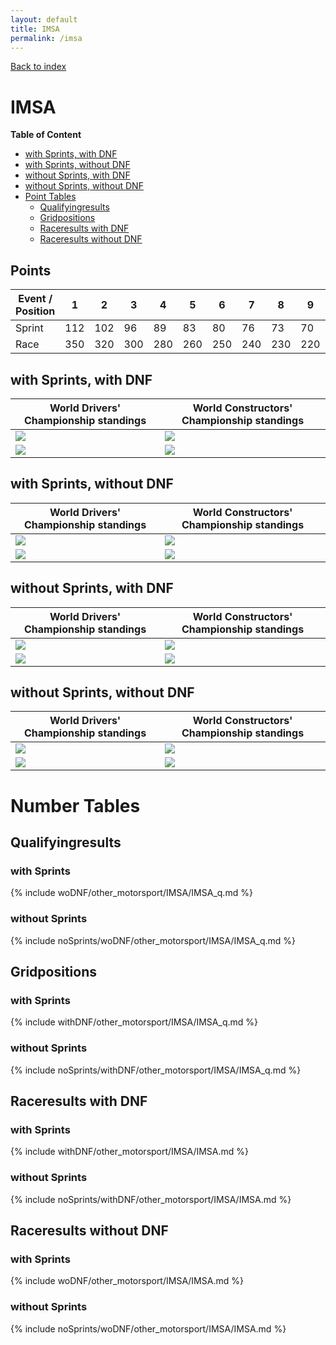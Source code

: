 ```yaml
---
layout: default
title: IMSA
permalink: /imsa
---
```


[Back to index](/F1_2025_Different_Point_Systems/)

# IMSA

**Table of Content**

- [with Sprints, with DNF](/F1_2025_Different_Point_Systems/imsa/#ww)
- [with Sprints, without DNF](/F1_2025_Different_Point_Systems/imsa/#wn)
- [without Sprints, with DNF](/F1_2025_Different_Point_Systems/imsa/#nw)
- [without Sprints, without DNF](/F1_2025_Different_Point_Systems/imsa/#nn)
- [Point Tables](/F1_2025_Different_Point_Systems/imsa/#tables)
  - [Qualifyingresults](/F1_2025_Different_Point_Systems/imsa/#tq)
  - [Gridpositions](/F1_2025_Different_Point_Systems/imsa/#tg)
  - [Raceresults with DNF](/F1_2025_Different_Point_Systems/imsa/#tw)
  - [Raceresults without DNF](/F1_2025_Different_Point_Systems/imsa/#tn)

## Points

| Event / Position | 1 | 2 | 3 | 4 | 5 | 6 | 7 | 8 | 9 | 10 | 11 | 12 | 13 | 14 | 15 | 16 | 17 | 18 | 19 | 20 |
| - | - | - | - | - | - | - | - | - | - | - | - | - | - | - | - | - | - | - | - | - |
| Sprint | 112 | 102 | 96 | 89 | 83 | 80 | 76 | 73 | 70 | 67 | 64 | 60 | 57 | 54 | 51 | 48 | 44 | 41 | 38 | 35 |
| Race | 350 | 320 | 300 | 280 | 260 | 250 | 240 | 230 | 220 | 210 | 200 | 190 | 180 | 170 | 160 | 150 | 140 | 130 | 120 | 110 |

## <a id="ww"></a> with Sprints, with DNF

| World Drivers' Championship standings | World Constructors' Championship standings |
| - | - |
| ![](/F1_2025_Different_Point_Systems/docs/assets/withDNF/other_motorsport/IMSA/IMSA_q.png) | ![](/F1_2025_Different_Point_Systems/docs/assets/withDNF/other_motorsport/IMSA/constructors_IMSA_q.png) |
| ![](/F1_2025_Different_Point_Systems/docs/assets/withDNF/other_motorsport/IMSA/IMSA.png) | ![](/F1_2025_Different_Point_Systems/docs/assets/withDNF/other_motorsport/IMSA/constructors_IMSA.png) |

## <a id="wn"></a> with Sprints, without DNF

| World Drivers' Championship standings | World Constructors' Championship standings |
| - | - |
| ![](/F1_2025_Different_Point_Systems/docs/assets/woDNF/other_motorsport/IMSA/IMSA_q.png) | ![](/F1_2025_Different_Point_Systems/docs/assets/woDNF/other_motorsport/IMSA/constructors_IMSA_q.png) |
| ![](/F1_2025_Different_Point_Systems/docs/assets/woDNF/other_motorsport/IMSA/IMSA.png) | ![](/F1_2025_Different_Point_Systems/docs/assets/woDNF/other_motorsport/IMSA/constructors_IMSA.png) |

## <a id="nw"></a> without Sprints, with DNF

| World Drivers' Championship standings | World Constructors' Championship standings |
| - | - |
| ![](/F1_2025_Different_Point_Systems/docs/assets/noSprints/withDNF/other_motorsport/IMSA/IMSA_q.png) | ![](/F1_2025_Different_Point_Systems/docs/assets/noSprints/withDNF/other_motorsport/IMSA/constructors_IMSA_q.png) |
| ![](/F1_2025_Different_Point_Systems/docs/assets/noSprints/withDNF/other_motorsport/IMSA/IMSA.png) | ![](/F1_2025_Different_Point_Systems/docs/assets/noSprints/withDNF/other_motorsport/IMSA/constructors_IMSA.png) |

## <a id="nn"></a> without Sprints, without DNF

| World Drivers' Championship standings | World Constructors' Championship standings |
| - | - |
| ![](/F1_2025_Different_Point_Systems/docs/assets/noSprints/woDNF/other_motorsport/IMSA/IMSA_q.png) | ![](/F1_2025_Different_Point_Systems/docs/assets/noSprints/woDNF/other_motorsport/IMSA/constructors_IMSA_q.png) |
| ![](/F1_2025_Different_Point_Systems/docs/assets/noSprints/woDNF/other_motorsport/IMSA/IMSA.png) | ![](/F1_2025_Different_Point_Systems/docs/assets/noSprints/woDNF/other_motorsport/IMSA/constructors_IMSA.png) |

# <a id="tables"></a> Number Tables

## <a id="tq"></a> Qualifyingresults

### with Sprints

{% include woDNF/other_motorsport/IMSA/IMSA_q.md %}

### without Sprints

{% include noSprints/woDNF/other_motorsport/IMSA/IMSA_q.md %}

## <a id="tg"></a> Gridpositions

### with Sprints

{% include withDNF/other_motorsport/IMSA/IMSA_q.md %}

### without Sprints

{% include noSprints/withDNF/other_motorsport/IMSA/IMSA_q.md %}

## <a id="tw"></a> Raceresults with DNF

### with Sprints

{% include withDNF/other_motorsport/IMSA/IMSA.md %}

### without Sprints

{% include noSprints/withDNF/other_motorsport/IMSA/IMSA.md %}

## <a id="tn"></a> Raceresults without DNF

### with Sprints

{% include woDNF/other_motorsport/IMSA/IMSA.md %}

### without Sprints

{% include noSprints/woDNF/other_motorsport/IMSA/IMSA.md %}

